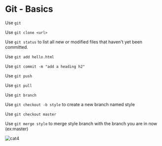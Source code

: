# Git - Basics

Use `git`

Use `git clone <url>`

Use `git status` to list all new or modified files that haven't yet been committed.

Use `git add hello.html`

Use `git commit -m "add a heading h2"`

Use `git push`

Use `git pull`



Use `git branch`

Use `git checkout -b style` to create a new branch named style

Use `git checkout master`

Use `git merge style` to merge style branch with the branch you are in now (ex:master)


![cat4](https://pinklillies.github.io/images/cat4.jfif)

